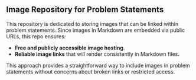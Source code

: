 ## Image Repository for Problem Statements

This repository is dedicated to storing images that can be linked within problem statements. Since images in Markdown are embedded via public URLs, this repo ensures:

- **Free and publicly accessible image hosting**.
- **Reliable image links** that will render consistently in Markdown files.

This approach provides a straightforward way to include images in problem statements without concerns about broken links or restricted access.
